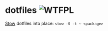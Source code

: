 # dotfiles ![WTFPL][wtfpl]

[Stow][stow] dotfiles into place: `stow -S -t ~ <package>`

[stow]: https://www.gnu.org/software/stow/ "GNU Stow"
[wtfpl]: http://www.wtfpl.net/wp-content/uploads/2012/12/wtfpl-badge-2.png "WTFPL 2"
